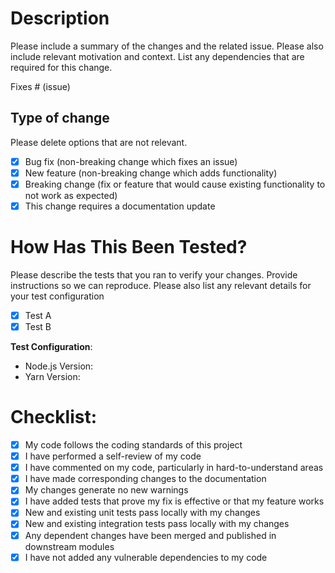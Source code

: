 # Description

Please include a summary of the changes and the related issue. Please also include relevant motivation and context. List any dependencies that are required for this change.

Fixes # (issue)

## Type of change

Please delete options that are not relevant.

- [x] Bug fix (non-breaking change which fixes an issue)
- [x] New feature (non-breaking change which adds functionality)
- [x] Breaking change (fix or feature that would cause existing functionality to not work as expected)
- [x] This change requires a documentation update

# How Has This Been Tested?

Please describe the tests that you ran to verify your changes. Provide instructions so we can reproduce. Please also list any relevant details for your test configuration

- [x] Test A
- [x] Test B

**Test Configuration**:
* Node.js Version:
* Yarn Version:

# Checklist:

- [x] My code follows the coding standards of this project
- [x] I have performed a self-review of my code
- [x] I have commented on my code, particularly in hard-to-understand areas
- [x] I have made corresponding changes to the documentation
- [x] My changes generate no new warnings
- [x] I have added tests that prove my fix is effective or that my feature works
- [x] New and existing unit tests pass locally with my changes
- [x] New and existing integration tests pass locally with my changes
- [x] Any dependent changes have been merged and published in downstream modules
- [x] I have not added any vulnerable dependencies to my code
